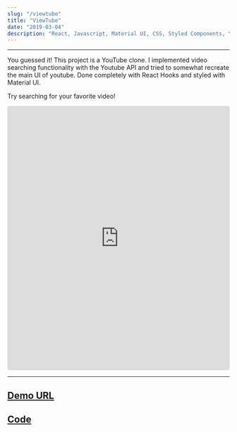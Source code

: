 ```yaml
---
slug: "/viewtube"
title: "ViewTube"
date: "2019-03-04"
description: "React, Javascript, Material UI, CSS, Styled Components, Youtube Data API, Jest, Enzyme"
---
```


---

You guessed it! This project is a YouTube clone. I implemented video searching functionality with the Youtube API and tried to somewhat recreate the main UI of youtube. Done completely with React Hooks and styled with Material UI.

Try searching for your favorite video!

<iframe style="
    height: 600px;
    width: 100%;
    border-radius: 4px;
    border: none;" src="https://viewtube.netlify.com/"></iframe>

---

## [Demo URL](https://lit-reef-94108.herokuapp.com/)

## [Code](https://github.com/danny-rangel/viewtube)

